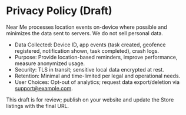 # Privacy Policy (Draft)

Near Me processes location events on-device where possible and minimizes the data sent to servers. We do not sell personal data.

- Data Collected: Device ID, app events (task created, geofence registered, notification shown, task completed), crash logs.
- Purpose: Provide location-based reminders, improve performance, measure anonymized usage.
- Security: TLS in transit; sensitive local data encrypted at rest.
- Retention: Minimal and time-limited per legal and operational needs.
- User Choices: Opt-out of analytics; request data export/deletion via support@example.com.

This draft is for review; publish on your website and update the Store listings with the final URL.
